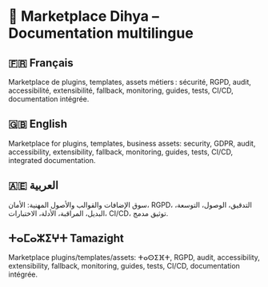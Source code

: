 # 🛒 Marketplace Dihya – Documentation multilingue

## 🇫🇷 Français
Marketplace de plugins, templates, assets métiers : sécurité, RGPD, audit, accessibilité, extensibilité, fallback, monitoring, guides, tests, CI/CD, documentation intégrée.

## 🇬🇧 English
Marketplace for plugins, templates, business assets: security, GDPR, audit, accessibility, extensibility, fallback, monitoring, guides, tests, CI/CD, integrated documentation.

## 🇦🇪 العربية
سوق الإضافات والقوالب والأصول المهنية: الأمان، RGPD، التدقيق، الوصول، التوسعة، البديل، المراقبة، الأدلة، الاختبارات، CI/CD، توثيق مدمج.

## ⵜⴰⵎⴰⵣⵉⵖⵜ Tamazight
Marketplace plugins/templates/assets: ⵜⴰⵙⵉⴼⵜ, RGPD, audit, accessibility, extensibility, fallback, monitoring, guides, tests, CI/CD, documentation intégrée.
